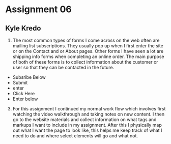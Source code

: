 # Assignment 06
## Kyle Kredo

1. The most common types of forms I come across on the web often are mailing
list subscriptions. They usually pop up when I first enter the site or on the Contact and or About pages. Other forms I have seen a lot are shipping info forms when completing an online order. The main purpose of both of these forms is to collect information about the customer or user so that they can be contacted in the future.


 - Subsribe Below
 - Submit
 - enter
 - Click Here
 - Enter below

3. For this assignment I continued my normal work flow which involves first watching the video walkthrough and taking notes on new content. I then go to the website materials and collect information on what tags and markups I want to include in my assignment. After this I physically map out what I want the page to look like, this helps me keep track of what I need to do and where select elements will go and what not. 
